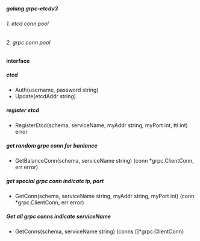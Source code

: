 ##### golang grpc-etcdv3

###### 1. etcd conn pool

###### 2. grpc conn pool


#### interface  

##### etcd
* Auth(username, password string)
* Update(etcdAddr string) 

##### register etcd
* RegisterEtcd(schema, serviceName, myAddr string, myPort int, ttl int) error


##### get random grpc conn for banlance 

* GetBalanceConn(schema, serviceName string) (conn *grpc.ClientConn, err error)


##### get special grpc conn indicate ip, port

* GetConn(schema, serviceName string, myAddr string, myPort int) (conn *grpc.ClientConn, err error)


##### Get all grpc conns indicate serviceName

* GetConns(schema, serviceName string) (conns []*grpc.ClientConn)